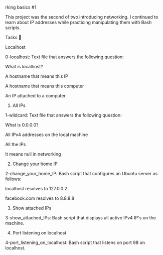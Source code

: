 
rking basics #1

This project was the second of two introducing networking. I continued to learn about IP addresses while practicing manipulating them with Bash scripts.



Tasks 📃

Localhost



0-localhost: Text file that answers the following question:

What is localhost?

A hostname that means this IP

A hostname that means this computer

An IP attached to a computer

1. All IPs



1-wildcard: Text file that answers the following question:

What is 0.0.0.0?

All IPv4 addresses on the local machine

All the IPs

It means null in networking

2. Change your home IP



2-change_your_home_IP: Bash script that configures an Ubuntu server as follows:

localhost resolves to 127.0.0.2

facebook.com resolves to 8.8.8.8

3. Show attached IPs



3-show_attached_IPs: Bash script that displays all active IPv4 IP's on the machine.

4. Port listening on localhost



4-port_listening_on_localhost: Bash script that listens on port 98 on localhost.
